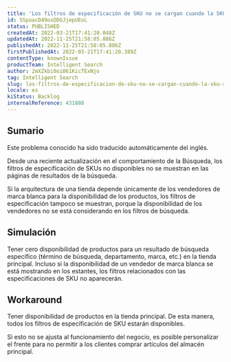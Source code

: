 ```yaml
---
title: 'Los filtros de especificación de SKU no se cargan cuando la SKU sólo está disponible en un vendedor de etiqueta blanca'
id: 5SpoacD49oxDDGJjepUEoL
status: PUBLISHED
createdAt: 2022-03-21T17:41:20.048Z
updatedAt: 2022-11-25T21:58:05.886Z
publishedAt: 2022-11-25T21:58:05.886Z
firstPublishedAt: 2022-03-21T17:41:20.389Z
contentType: knownIssue
productTeam: Intelligent Search
author: 2mXZkbi0oi061KicTExNjo
tag: Intelligent Search
slug: los-filtros-de-especificacion-de-sku-no-se-cargan-cuando-la-sku-solo-esta-disponible-en-un-vendedor-de-etiqueta-blanca
locale: es
kiStatus: Backlog
internalReference: 431888
---
```


## Sumario

<div class="alert alert-info">
  <p>Este problema conocido ha sido traducido automáticamente del inglés.</p>
</div>


Desde una reciente actualización en el comportamiento de la Búsqueda, los filtros de especificación de SKUs no disponibles no se muestran en las páginas de resultados de la búsqueda.

Si la arquitectura de una tienda depende únicamente de los vendedores de marca blanca para la disponibilidad de los productos, los filtros de especificación tampoco se muestran, porque la disponibilidad de los vendedores no se está considerando en los filtros de búsqueda.



## Simulación


Tener cero disponibilidad de productos para un resultado de búsqueda específico (término de búsqueda, departamento, marca, etc.) en la tienda principal. Incluso si la disponibilidad de un vendedor de marca blanca se está mostrando en los estantes, los filtros relacionados con las especificaciones de SKU no aparecerán.



## Workaround


Tener disponibilidad de productos en la tienda principal. De esta manera, todos los filtros de especificación de SKU estarán disponibles.

Si esto no se ajusta al funcionamiento del negocio, es posible personalizar el frente para no permitir a los clientes comprar artículos del almacén principal.

